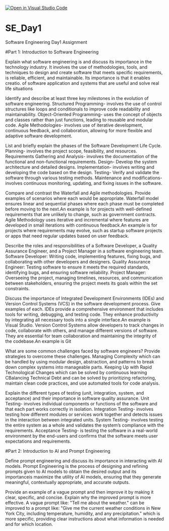 [![Open in Visual Studio Code](https://classroom.github.com/assets/open-in-vscode-2e0aaae1b6195c2367325f4f02e2d04e9abb55f0b24a779b69b11b9e10269abc.svg)](https://classroom.github.com/online_ide?assignment_repo_id=15578381&assignment_repo_type=AssignmentRepo)
# SE_Day1
Software Engineering Day1 Assignment

#Part 1: Introduction to Software Engineering

Explain what software engineering is and discuss its importance in the technology industry.
It involves the use of methodologies, tools, and techniques to design and create software that meets specific requirements, is reliable, efficient, and maintainable. Its importance is that it enables creatio. of software application and systems that are useful and solve real life situations 

Identify and describe at least three key milestones in the evolution of software engineering.
Structured Programming- involves the use of control structures like loops and conditionals to improve code readability and maintainability.
Object-Oriented Programming- uses the concept of objects and classes rather than just functions, leading to reusable and modular code.
Agile Methodologies- involves use of iterative development, continuous feedback, and collaboration, allowing for more flexible and adaptive software development.


List and briefly explain the phases of the Software Development Life Cycle.
Planning- involves the project scope, feasibility, and resources.
Requirements Gathering and Analysis- involves the documentation of the functional and non-functional requirements.
Design- Develop the system architecture and detailed designs.
Implementation- involves writing and developing the code based on the design.
Testing- Verify and validate the software through various testing methods.
Maintenance and modifications- involves continuous monitoring, updating, and fixing issues in the software.


Compare and contrast the Waterfall and Agile methodologies. Provide examples of scenarios where each would be appropriate.
Waterfall model ensures linear and sequential phases where each phase must be completed before moving to the next.An example is for  projects with well-defined requirements that are unlikely to change, such as government contracts.
Agile Methodology uses iterative and incremental where features are developed in small iterations with continuous feedback.An example is for projects where requirements may evolve, such as startup software projects or apps that need regular updates based on user feedback.


Describe the roles and responsibilities of a Software Developer, a Quality Assurance Engineer, and a Project Manager in a software engineering team.
Software Developer:
Writing code, implementing features, fixing bugs, and collaborating with other developers and designers.
Quality Assurance Engineer:
Testing software to ensure it meets the required standards, identifying bugs, and ensuring software reliability.
Project Manager:
Overseeing the project, managing timelines, resources, and communication between stakeholders, ensuring the project meets its goals within the set constraints.


Discuss the importance of Integrated Development Environments (IDEs) and Version Control Systems (VCS) in the software development process. Give examples of each.
IDEs provide a comprehensive environment that includes tools for writing, debugging, and testing code. They enhance productivity by integrating all necessary tools into a single interface.An example is Visual Studio.
Version Control Systems allow developers to track changes in code, collaborate with others, and manage different versions of software. They are essential for team collaboration and maintaining the integrity of the codebase.An example is Git


What are some common challenges faced by software engineers? Provide strategies to overcome these challenges.
Managing Complexity which can be handled by using modular design, abstraction, and patterns to break down complex systems into manageable parts.
Keeping Up with Rapid Technological Changes which can be solved by continuous learning 
CBalancing Technical Debt and can be solved by prioritizing refactoring, maintain clean code practices, and use automated tools for code analysis.


Explain the different types of testing (unit, integration, system, and acceptance) and their importance in software quality assurance.
Unit Testing- involves individual components or functions of the software and  that each part works correctly in isolation.
Integration Testing- involves testing how different modules or services work together and detects issues in the interaction between integrated units.
System Testing- involves testing the entire system as a whole and validates the system’s compliance with the requirements.
Acceptance Testing- is testing the software in a real-world environment by the end-users and confirms that the software meets user expectations and requirements.


#Part 2: Introduction to AI and Prompt Engineering


Define prompt engineering and discuss its importance in interacting with AI models.
Prompt Engineering is the process of designing and refining prompts given to AI models to obtain the desired output and its importanceis maximize the utility of AI models, ensuring that they generate meaningful, contextually appropriate, and accurate outputs.


Provide an example of a vague prompt and then improve it by making it clear, specific, and concise. Explain why the improved prompt is more effective.
A vague prompt like: "Tell me about the weather." can be improved to a prompt like: "Give me the current weather conditions in New York City, including temperature, humidity, and any precipitation."
which is more specific, providing clear instructions about what information is needed and for which location. 


